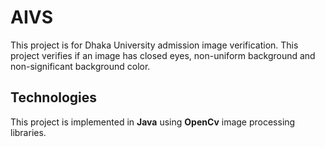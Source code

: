 # AIVS
This project is for Dhaka University admission image verification. This project verifies if an image has closed eyes, non-uniform background and non-significant background color.
## Technologies
This project is implemented in **Java** using **OpenCv** image processing libraries. 
